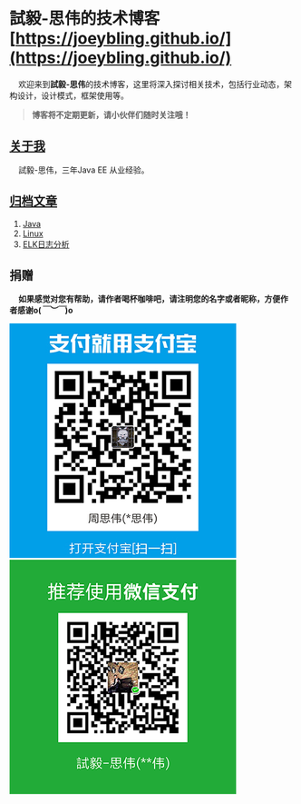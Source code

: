 ﻿# 試毅-思伟的技术博客 [https://joeybling.github.io/](https://joeybling.github.io/)

&#160;&#160;&#160;&#160;欢迎来到**試毅-思伟**的技术博客，这里将深入探讨相关技术，包括行业动态，架构设计，设计模式，框架使用等。

> **博客将不定期更新，请小伙伴们随时关注哦！**

## [关于我](https://joeybling.github.io/)
&#160;&#160;&#160;&#160;試毅-思伟，三年Java EE 从业经验。

## [归档文章](https://joeybling.github.io/)

1. [Java](https://joeybling.github.io/tags/Java/)
2. [Linux](https://joeybling.github.io/tags/Linux/)
3. [ELK日志分析](https://joeybling.github.io/tags/ELK%E6%97%A5%E5%BF%97%E5%88%86%E6%9E%90/)

## 捐赠
&#160;&#160;&#160;&#160;**如果感觉对您有帮助，请作者喝杯咖啡吧，请注明您的名字或者昵称，方便作者感谢o(*￣︶￣*)o**

![](/images/alipay.jpeg "支付宝")
![](/images/weixin.png "微信")
